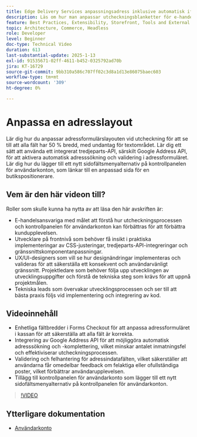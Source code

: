 ```yaml
---
title: Edge Delivery Services anpassningsadress inklusive automatisk ifyllning
description: Läs om hur man anpassar utcheckningsblanketter för e-handel och integrerar Google Address Lookup för att förbättra användarupplevelsen och minska antalet inmatningsfel.
feature: Best Practices, Extensibility, Storefront, Tools and External Services
topic: Architecture, Commerce, Headless
role: Developer
level: Beginner
doc-type: Technical Video
duration: 613
last-substantial-update: 2025-1-13
exl-id: 91535671-02ff-4611-b452-0325792ad70b
jira: KT-16729
source-git-commit: 9bb310a586c707ff02c3d8a1d13e86075baec603
workflow-type: tm+mt
source-wordcount: '309'
ht-degree: 0%

---
```



# Anpassa en adresslayout

Lär dig hur du anpassar adressformulärslayouten vid utcheckning för att se till att alla fält har 50 % bredd, med undantag för textområdet. Lär dig ett sätt att använda ett integrerat tredjeparts-API, särskilt Google Address API, för att aktivera automatisk adresssökning och validering i adressformuläret. &#x200B; Lär dig hur du lägger till ett nytt sidofältsmenyalternativ på kontrollpanelen för användarkonton, som länkar till en anpassad sida för en butikspositionerare.

## Vem är den här videon till?

Roller som skulle kunna ha nytta av att läsa den här avskriften är:

* E-handelsansvariga med målet att förstå hur utcheckningsprocessen och kontrollpanelen för användarkonton kan förbättras för att förbättra kundupplevelsen.
* Utvecklare på frontnivå som behöver få insikt i praktiska implementeringar av CSS-justeringar, tredjeparts-API-integreringar och gränssnittskomponentanpassningar.
* UX/UI-designers som vill se hur designändringar implementeras och valideras för att säkerställa ett konsekvent och användarvänligt gränssnitt.
Projektledare som behöver följa upp utvecklingen av utvecklingsuppgifter och förstå de tekniska steg som krävs för att uppnå projektmålen.
* Tekniska leads som övervakar utvecklingsprocessen och ser till att bästa praxis följs vid implementering och integrering av kod.


## Videoinnehåll

* Enhetliga fältbredder i Forms Checkout för att anpassa adressformuläret i kassan för att säkerställa att alla fält är korrekta.
* Integrering av Google Address API för att möjliggöra automatisk adresssökning och -komplettering, vilket minskar antalet inmatningsfel och effektiviserar utcheckningsprocessen.
* Validering och felhantering för adressindatafälten, vilket säkerställer att användarna får omedelbar feedback om felaktiga eller ofullständiga poster, vilket förbättrar användarupplevelsen.
* Tillägg till kontrollpanelen för användarkonto som lägger till ett nytt sidofältsmenyalternativ på kontrollpanelen för användarkonton.

>[!VIDEO](https://video.tv.adobe.com/v/3442910?learn=on&captions=swe)

## Ytterligare dokumentation

* [Användarkonto](https://experienceleague.adobe.com/developer/commerce/storefront/dropins/user-account/tutorials/?lang=sv-SE)
